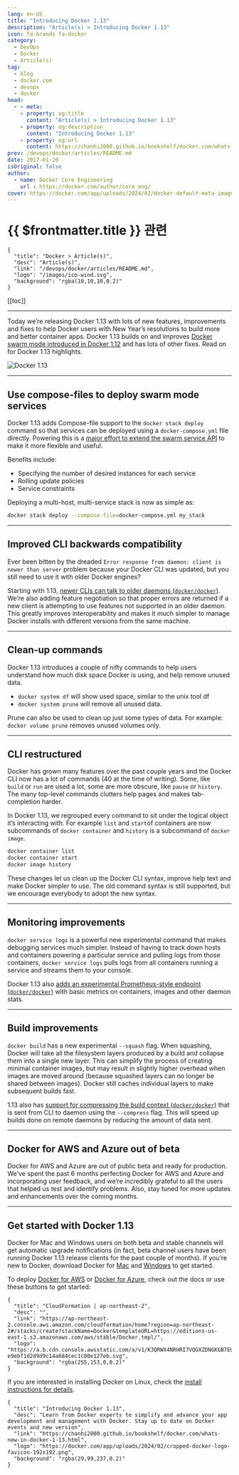 ```yaml
---
lang: en-US
title: "Introducing Docker 1.13"
description: "Article(s) > Introducing Docker 1.13"
icon: fa-brands fa-docker
category:
  - DevOps
  - Docker
  - Article(s)
tag:
  - blog
  - docker.com
  - devops
  - docker
head:
  - - meta:
    - property: og:title
      content: "Article(s) > Introducing Docker 1.13"
    - property: og:description
      content: "Introducing Docker 1.13"
    - property: og:url
      content: https://chanhi2000.github.io/bookshelf/docker.com/whats-new-in-docker-1-13.html
prev: /devops/docker/articles/README.md
date: 2017-01-20
isOriginal: false
author:
  - name: Docker Core Engineering
    url : https://docker.com/author/core_eng/
cover: https://docker.com/app/uploads/2024/02/docker-default-meta-image-1110x583.png
---
```


# {{ $frontmatter.title }} 관련

```component VPCard
{
  "title": "Docker > Article(s)",
  "desc": "Article(s)",
  "link": "/devops/docker/articles/README.md",
  "logo": "/images/ico-wind.svg",
  "background": "rgba(10,10,10,0.2)"
}
```

[[toc]]

---

<SiteInfo
  name="Introducing Docker 1.13"
  desc="Learn from Docker experts to simplify and advance your app development and management with Docker. Stay up to date on Docker events and new version"
  url="https://docker.com/blog/whats-new-in-docker-1-13"
  logo="https://docker.com/app/uploads/2024/02/cropped-docker-logo-favicon-192x192.png"
  preview="https://docker.com/app/uploads/2024/02/docker-default-meta-image-1110x583.png"/>

Today we’re releasing Docker 1.13 with lots of new features, improvements and fixes to help Docker users with New Year’s resolutions to build more and better container apps. Docker 1.13 builds on and improves [<FontIcon icon="fa-brands fa-docker"/>Docker swarm mode introduced in Docker 1.12](https://docs.docker.com/engine/swarm/) and has lots of other fixes. Read on for Docker 1.13 highlights.

![Docker 1.13](https://img.scoop.it/Cp1XsW_5vNwULxXiItcFO7nTzqrqzN7Y9aBZTaXoQ8Q=)

---

## Use compose-files to deploy swarm mode services

Docker 1.13 adds Compose-file support to the `docker stack deploy` command so that services can be deployed using a `docker-compose.yml` file directly. Powering this is a [<FontIcon icon="fa-brands fa-docker"/>major effort to extend the swarm service API](https://github.com/docker/docker/issues/25303) to make it more flexible and useful.

Benefits include:

- Specifying the number of desired instances for each service
- Rolling update policies
- Service constraints

Deploying a multi-host, multi-service stack is now as simple as:

```sh
docker stack deploy --compose-file=docker-compose.yml my_stack
```

---

## Improved CLI backwards compatibility

Ever been bitten by the dreaded `Error response from daemon: client is newer than server` problem because your Docker CLI was updated, but you still need to use it with older Docker engines?

Starting with 1.13, [newer CLIs can talk to older daemons (<FontIcon icon="iconfont icon-github"/>`docker/docker`)](https://github.com/docker/docker/pull/27745). We’re also adding feature negotiation so that proper errors are returned if a new client is attempting to use features not supported in an older daemon. This greatly improves interoperability and makes it much simpler to manage Docker installs with different versions from the same machine.

---

## Clean-up commands

Docker 1.13 introduces a couple of nifty commands to help users understand how much disk space Docker is using, and help remove unused data.

- `docker system df` will show used space, similar to the unix tool df
- `docker system prune` will remove all unused data.

Prune can also be used to clean up just some types of data. For example: `docker volume prune` removes unused volumes only.

---

## CLI restructured

Docker has grown many features over the past couple years and the Docker CLI now has a lot of commands (40 at the time of writing). Some, like `build` or `run` are used a lot, some are more obscure, like `pause` or `history`. The many top-level commands clutters help pages and makes tab-completion harder.

In Docker 1.13, we regrouped every command to sit under the logical object it’s interacting with. For example `list` and `start`of containers are now subcommands of `docker container` and `history` is a subcommand of `docker image`.

```sh
docker container list
docker container start
docker image history
```

These changes let us clean up the Docker CLI syntax, improve help text and make Docker simpler to use. The old command syntax is still supported, but we encourage everybody to adopt the new syntax.

---

## Monitoring improvements

`docker service logs` is a powerful new experimental command that makes debugging services much simpler. Instead of having to track down hosts and containers powering a particular service and pulling logs from those containers, `docker service logs` pulls logs from all containers running a service and streams them to your console.

Docker 1.13 also [adds an experimental Prometheus-style endpoint (<FontIcon icon="iconfont icon-github"/>`docker/docker`)](https://github.com/docker/docker/pull/25820) with basic metrics on containers, images and other daemon stats.

---

## Build improvements

`docker build` has a new experimental `--squash` flag. When squashing, Docker will take all the filesystem layers produced by a build and collapse them into a single new layer. This can simplify the process of creating minimal container images, but may result in slightly higher overhead when images are moved around (because squashed layers can no longer be shared between images). Docker still caches individual layers to make subsequent builds fast.

1.13 also has [support for compressing the build context (<FontIcon icon="iconfont icon-github"/>`docker/docker`)](https://github.com/docker/docker/pull/25837) that is sent from CLI to daemon using the `--compress` flag. This will speed up builds done on remote daemons by reducing the amount of data sent.

---

## Docker for AWS and Azure out of beta

Docker for AWS and Azure are out of public beta and ready for production. We’ve spent the past 6 months perfecting Docker for AWS and Azure and incorporating user feedback, and we’re incredibly grateful to all the users that helped us test and identify problems. Also, stay tuned for more updates and enhancements over the coming months.

---

## Get started with Docker 1.13

Docker for Mac and Windows users on both beta and stable channels will get automatic upgrade notifications (in fact, beta channel users have been running Docker 1.13 release clients for the past couple of months). If you’re new to Docker, download Docker for [<FontIcon icon="fa-brands fa-docker"/>Mac](https://docs.docker.com/docker-for-mac/) and [<FontIcon icon="fa-brands fa-docker"/>Windows](https://docs.docker.com/docker-for-windows/) to get started.

To deploy [<FontIcon icon="fa-brands fa-docker"/>Docker for AWS](https://docs.docker.com/docker-for-aws/) or [<FontIcon icon="fa-brands fa-docker"/>Docker for Azure](https://docs.docker.com/docker-for-azure/), check out the docs or use these buttons to get started:

```component VPCard
{
  "title": "CloudFormation | ap-northeast-2",
  "desc": "",
  "link": "https://ap-northeast-2.console.aws.amazon.com/cloudformation/home?region=ap-northeast-2#/stacks/create?stackName=Docker&templateURL=https://editions-us-east-1.s3.amazonaws.com/aws/stable/Docker.tmpl/",
  "logo": "https://a.b.cdn.console.awsstatic.com/a/v1/K3QRWX4NRHRI7VQGXZDNGKGB7EUB3BLHIVDRZJ5YHW2RSGFOS36A/icon/5d3629a64564e611bbeae9b3045be424-e9ebf1d2d9d9c14a684cec1c80e127eb.svg",
  "background": "rgba(255,153,0,0.2)"
}
```

<SiteInfo
  name="Microsoft Azure"
  desc="Microsoft Azure Management Portal"
  url="https://portal.azure.com/#create/Microsoft.Template/uri/https%3A%2F%2Fdownload.docker.com%2Fazure%2Fstable%2FDocker.tmpl"
  logo="https://portal.azure.com/Content/favicon.ico"
  preview="https://portal.azure.com/Content/static/MsPortalImpl/Pinning/OpenGraph.png"/>

If you are interested in installing Docker on Linux, check the [<FontIcon icon="fa-brands fa-docker"/>install instructions for details](https://docs.docker.com/engine/installation/).

<!-- TODO: add ARTICLE CARD -->
```component VPCard
{
  "title": "Introducing Docker 1.13",
  "desc": "Learn from Docker experts to simplify and advance your app development and management with Docker. Stay up to date on Docker events and new version",
  "link": "https://chanhi2000.github.io/bookshelf/docker.com/whats-new-in-docker-1-13.html",
  "logo": "https://docker.com/app/uploads/2024/02/cropped-docker-logo-favicon-192x192.png",
  "background": "rgba(29,99,237,0.2)"
}
```

